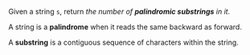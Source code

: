 Given a string `s`, return *the number of **palindromic substrings** in it.*

A string is a **palindrome** when it reads the same backward as forward.

A **substring** is a contiguous sequence of characters within the string.
